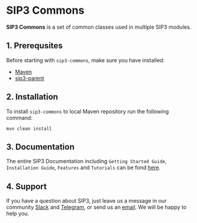 # SIP3 Commons #

**SIP3 Commons** is a set of common classes used in multiple SIP3 modules.

## 1. Prerequsites

Before starting with `sip3-commons`, make sure you have installed:

* [Maven](https://maven.apache.org/install.html)
* [sip3-parent](https://github.com/sip3io/sip3-parent)

## 2. Installation

To install `sip3-commons` to local Maven repository run the following command:
```
mvn clean install
```

## 3. Documentation

The entire SIP3 Documentation including `Getting Started Guide`, `Installation Guide`, `Features` and `Tutorials` can be fond [here](https://sip3.io/docs/docs/GettingStartedGuide.html).

## 4. Support
If you have a question about SIP3, just leave us a message in our community [Slack](https://join.slack.com/t/sip3-community/shared_invite/enQtOTIyMjg3NDI0MjU3LWUwYzhlOTFhODYxMTEwNjllYjZjNzc1M2NmM2EyNDM0ZjJmNTVkOTg1MGQ3YmFmNWU5NjlhOGI3MWU1MzUwMjE) and [Telegram](https://t.me/sip3io), or send us an [email](mailto:support@sip3.io). We will be happy to help you.   
